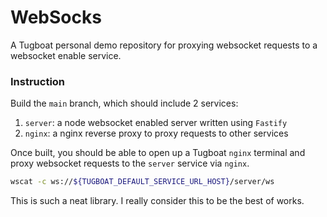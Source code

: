 # WebSocks

A Tugboat personal demo repository for proxying websocket requests to a websocket enable service.

### Instruction

Build the `main` branch, which should include 2 services:

1. `server`: a node websocket enabled server written using `Fastify`
2. `nginx`: a nginx reverse proxy to proxy requests to other services

Once built, you should be able to open up a Tugboat `nginx` terminal and proxy websocket requests to the `server` service via `nginx`.

```sh
wscat -c ws://${TUGBOAT_DEFAULT_SERVICE_URL_HOST}/server/ws

```

This is such a neat library.
I really consider this to be the best of works.
